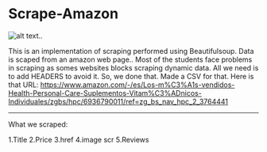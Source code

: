# Scrape-Amazon
![alt text](https://github.com/atisamhaq123/Scrape-Amazon/blob/main/Capture.PNG)..

This is an implementation of scraping performed using Beautifulsoup.
Data is scaped from an amazon web page..
Most of the students face problems in scraping as somes websites blocks scraping dynamic data. All we need is to add HEADERS to avoid it. 
So, we done that. Made a CSV for that.
Here is that URL:
https://www.amazon.com/-/es/Los-m%C3%A1s-vendidos-Health-Personal-Care-Suplementos-Vitam%C3%ADnicos-Individuales/zgbs/hpc/6936790011/ref=zg_bs_nav_hpc_2_3764441
*****************************************
What we scraped:

1.Title
2.Price
3.href
4.image scr
5.Reviews
